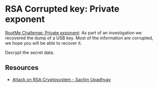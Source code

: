 # RSA Corrupted key: Private exponent

[RootMe Challenge: Private exponent](https://www.root-me.org/en/Challenges/Cryptanalysis/RSA-Corrupted-key-1): As part of an investigation we recovered the dump of a USB key. Most of the information are corrupted, we hope you will be able to recover it.

Decrypt the secret data.

## Resources

* [Attack on RSA Cryptosystem - Sachin Upadhyay](https://repository.root-me.org/Cryptographie/EN%20-%20Attack%20on%20RSA%20Cryptosystem%20-%20Sachin%20Upadhyay.pdf)

